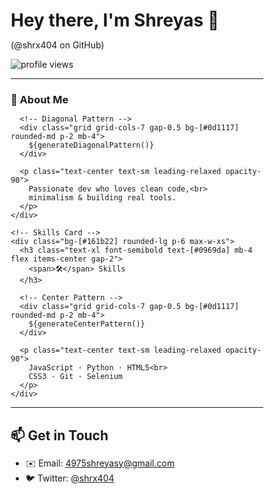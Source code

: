 <div class="min-h-screen bg-[#0d1117] text-[#c9d1d9] p-8">
<link href="https://cdn.jsdelivr.net/npm/tailwindcss@2.2.19/dist/tailwind.min.css" rel="stylesheet">
  <!-- Header -->
  <div class="mb-8">
    <h1 class="text-4xl font-bold text-[#0969da]">Hey there, I'm Shreyas 👋</h1>
    <p class="text-sm opacity-80">(@shrx404 on GitHub)</p>
    <img src="https://komarev.com/ghpvc/?username=shrx404&label=Profile%20Views&color=0969da&style=flat" alt="profile views" class="mt-2"/>
  </div>

  <hr class="border-[#30363d] my-8">

  <!-- Grid Section -->
  <div class="flex flex-wrap justify-center gap-10">
    <!-- About Me Card -->
    <div class="bg-[#161b22] rounded-lg p-6 max-w-xs">
      <h3 class="text-xl font-semibold text-[#0969da] mb-4 flex items-center gap-2">
        <span>👤</span> About Me
      </h3>
      
      <!-- Diagonal Pattern -->
      <div class="grid grid-cols-7 gap-0.5 bg-[#0d1117] rounded-md p-2 mb-4">
        ${generateDiagonalPattern()}
      </div>

      <p class="text-center text-sm leading-relaxed opacity-90">
        Passionate dev who loves clean code,<br>
        minimalism & building real tools.
      </p>
    </div>

    <!-- Skills Card -->
    <div class="bg-[#161b22] rounded-lg p-6 max-w-xs">
      <h3 class="text-xl font-semibold text-[#0969da] mb-4 flex items-center gap-2">
        <span>🛠</span> Skills
      </h3>
      
      <!-- Center Pattern -->
      <div class="grid grid-cols-7 gap-0.5 bg-[#0d1117] rounded-md p-2 mb-4">
        ${generateCenterPattern()}
      </div>

      <p class="text-center text-sm leading-relaxed opacity-90">
        JavaScript · Python · HTML5<br>
        CSS3 · Git · Selenium
      </p>
    </div>
  </div>

  <hr class="border-[#30363d] my-8">

  <!-- Contact Section -->
  <div class="max-w-2xl mx-auto">
    <h2 class="text-2xl font-semibold text-[#0969da] mb-4">📫 Get in Touch</h2>
    <ul class="space-y-2">
      <li class="flex items-center gap-2">
        <span>✉️</span>
        <span>Email:</span>
        <a href="mailto:4975shreyasy@gmail.com" class="text-[#58a6ff] hover:underline">4975shreyasy@gmail.com</a>
      </li>
      <li class="flex items-center gap-2">
        <span>🐦</span>
        <span>Twitter:</span>
        <a href="https://twitter.com/shrx404" class="text-[#58a6ff] hover:underline">@shrx404</a>
      </li>
    </ul>
  </div>
</div>

<style>
  * {
    margin: 0;
    padding: 0;
    box-sizing: border-box;
  }
  
  .grid-cell {
    width: 12px;
    height: 12px;
    border-radius: 2px;
  }
  
  .cell-active {
    background: #0969da;
  }
  
  .cell-inactive {
    background: #151c24;
  }
</style>

<script>
function generateDiagonalPattern() {
  const rows = 5;
  const cols = 7;
  let pattern = '';
  
  for (let i = 0; i < rows; i++) {
    pattern += '<div class="grid-cell ' + (i === i ? 'cell-active' : 'cell-inactive') + '"></div>';
  }
  
  return pattern;
}

function generateCenterPattern() {
  const pattern = [
    '0000000',
    '0011100',
    '0111110',
    '0011100',
    '0000000'
  ];
  
  return pattern.map(row => 
    row.split('').map(cell => 
      `<div class="grid-cell ${cell === '1' ? 'cell-active' : 'cell-inactive'}"></div>`
    ).join('')
  ).join('');
}
</script>
